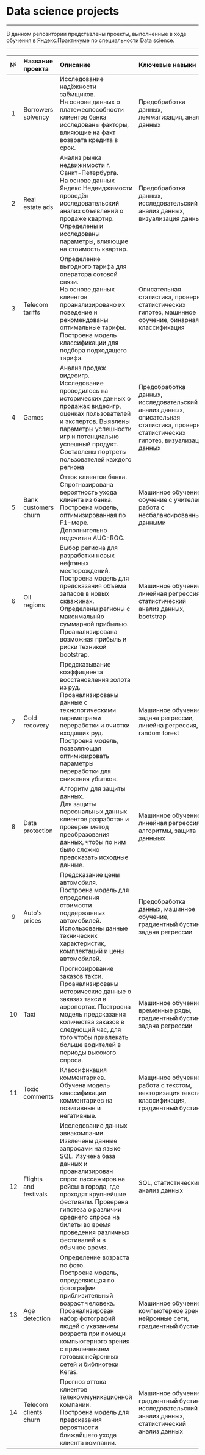 # Data science projects

---

В данном репозитории представлены проекты, выполненные в ходе обучения в Яндекс.Практикуме по специальности Data science.

---
| № | Название проекта | Описание | Ключевые навыки |
|:---:| :--------------- | :--------------- | :--------------- |
| 1 | Borrowers solvency | Исследование надёжности заёмщиков.<br>На основе данных о платежеспособности клиентов банка исследованы факторы, влияющие на факт возврата кредита в срок. | Предобработка данных, лемматизация, анализ данных |
| 2 | Real estate ads | Анализ рынка недвижимости г. Санкт-Петербурга.<br>На основе данных Яндекс.Недвиджимости проведён исследовательский анализ объявлений о продаже квартир. Определены и исследованы параметры, влияющие на стоимость квартир. | Предобработка данных, исследовательский анализ данных, визуализация данных |
| 3 | Telecom tariffs | Определение выгодного тарифа для оператора сотовой связи.<br>На основе данных клиентов проанализировано их поведение и рекомендованы оптимальные тарифы. Построена модель классификации для подбора подходящего тарифа. | Описательная статистика, проверка статистических гипотез, машинное обучение, бинарная классификация |
| 4 | Games | Анализ продаж видеоигр.<br>Исследование проводилось на исторических данных о продажах видеоигр, оценках пользователей и экспертов. Выявлены параметры успешности игр и потенциально успешный продукт. Составлены портреты пользователей каждого региона | Предобработка данных, исследовательский анализ данных, описательная статистика, проверка статистических гипотез, визуализация данных |
| 5 | Bank customers churn | Отток клиентов банка.<br>Спрогнозирована вероятность ухода клиента из банка. Построена модель, оптимизированная по F1-мере. Дополнительно подсчитан AUC-ROC. | Машинное обучение, обучение с учителем, работа с несбалансированными данными |
| 6 | Oil regions | Выбор региона для разработки новых нефтяных месторождений.<br>Построена модель для предсказания объёма запасов в новых скважинах. Определены регионы с максимальнйо суммарной прибылью. Проанализирована возможная прибыль и риски техникой bootstrap.| Машинное обучение, линейная регрессия, статистический анализ данных, bootstrap|
| 7 | Gold recovery | Предсказывание коэффициента восстановления золота из руд.<br>Проанализированы данные с технологическими параметрами переработки и очистки входящих руд. Построена модель, позволяющая оптимизировать параметры переработки для снижения убытков. | Машинное обучение, задача регрессии, линейна регрессия, random forest |
| 8 | Data protection | Алгоритм для защиты данных.<br>Для защиты персональных данных клиентов разработан и проверен метод преобразования данных, чтобы по ним было сложно предсказать исходные данные. | Машинное обучение, линейная регрессия, алгоритмы, защита данныых |
| 9 | Auto's prices | Предсказание цены автомобиля.<br>Построена модель для определения стоимости поддержанных автомобилей. Использованы данные технических характеристик, комплектаций и цены автомобилей. | Предобработка данных, машинное обучение, градиентный бустинг, задача регрессии|
| 10 | Taxi | Прогнозирование заказов такси.<br>Проанализированы исторические данные о заказах такси в аэропортах. Построена модель предсказания количества заказов в следующий час, для того чтобы привлекать больше водителей в периоды высокого спроса. | Машинное обучение, временные ряды, градиентный бустинг, задача регрессии|
| 11 | Toxic comments | Классификация комментариев.<br>Обучена модель классификации комментариев на позитивные и негативные. | Мащинное обучение, работа с текстом, векторизация текста, классификация, градиентный бустинг |
| 12 | Flights and festivals | Исследование данных авиакомпании.<br>Извлечены данные запросами на языке SQL. Изучена база данных и проанализирован спрос пассажиров на рейсы в города, где проходят крупнейшие фестивали. Проверена гипотеза о различии среднего спроса на билеты во время проведения различных фестивалей и в обычное время. | SQL, статистический анализ данных|
| 13 | Age detection | Определение возраста по фото.<br>Построена модель, определяющая по фотографии приблизительный возраст человека. Проанализирован набор фотографий людей с указанием возраста при помощи компьютерного зрения с привлечением готовых нейронных сетей и библиотеки Keras. | Машинное обучение, компьютерное зрение, нейронные сети, градиентный бустинг |
| 14 | Telecom clients churn | Прогноз оттока клиентов телекоммуникационной компании.<br>Построена модель для предсказания вероятности ближайшего ухода клиента компании. | Машинное обучение, градиентный бустинг, исследовательский анализ данных, статистический анализ данных |